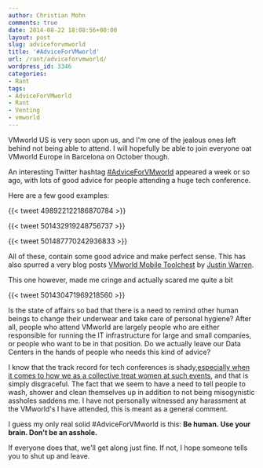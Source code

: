 ```yaml
---
author: Christian Mohn
comments: true
date: 2014-08-22 18:08:56+00:00
layout: post
slug: adviceforvmworld
title: '#AdviceForVMworld'
url: /rant/adviceforvmworld/
wordpress_id: 3346
categories:
- Rant
tags:
- AdviceForVMworld
- Rant
- Venting
- vmworld
---
```


VMworld US is very soon upon us, and I'm one of the jealous ones left behind not being able to attend. I will hopefully be able to join everyone oat VMworld Europe in Barcelona on October though.

An interesting Twitter hashtag [#AdviceForVMworld](https://twitter.com/search?q=%23AdviceForVMworld&src=tyah) appeared a week or so ago, with lots of good advice for people attending a huge tech conference.

Here are a few good examples:

<!--more-->




{{< tweet 498922122186870784 >}}

{{< tweet 501432919248756737 >}}

{{< tweet 501487770242936833 >}}



All of these, contain some good advice and make perfect sense. This has also spurred a very blog posts [VMworld Mobile Toolchest](http://www.eigenmagic.com/2014/08/15/vmworld-mobile-toolchest/) by [Justin Warren](https://twitter.com/jpwarren).

This one however, made me cringe and actually scared me quite a bit

{{< tweet 501430471969218560 >}}

Is the state of affairs so bad that there is a need to remind other human beings to change their underwear and take care of personal hygiene? After all, people who attend VMworld are largely people who are either responsible for running the IT infrastructure for large and small companies, or people who want to be in that position. Do we actually leave our Data Centers in the hands of people who needs this kind of advice?

I know that the track record for tech conferences is shady,[especially when it comes to how we as a collective treat women at such events](http://www.buzzfeed.com/courtneystanton/a-woman-walks-into-a-tech-conference), and that is simply disgraceful. The fact that we seem to have a need to tell people to wash, shower and clean themselves up in addition to not being misogynistic assholes saddens me. I have not personally witnessed any harassment at the VMworld's I have attended, this is meant as a general comment.

I guess my only real solid #AdviceForVMworld is this:
**Be human. Use your brain. Don't be an asshole.**

If everyone does that, we'll get along just fine. If not, I hope someone tells you to shut up and leave.
